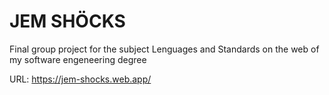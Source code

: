 # JEM SHÖCKS
Final group project for the subject Lenguages and Standards on the web of my software engeneering degree

URL: https://jem-shocks.web.app/
